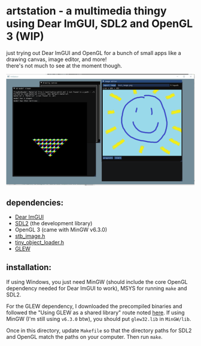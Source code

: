 # artstation - a multimedia thingy using Dear ImGUI, SDL2 and OpenGL 3 (WIP)    
just trying out Dear ImGUI and OpenGL for a bunch of small apps like a drawing canvas, image editor, and more!    
there's not much to see at the moment though.    
    
![current look](demo.gif)
	
## dependencies:    
- [Dear ImGUI](https://github.com/ocornut/imgui)    
- [SDL2](https://www.libsdl.org/download-2.0.php) (the development library)    
- OpenGL 3 (came with MinGW v6.3.0)    
- [stb_image.h](https://github.com/nothings/stb/blob/master/stb_image.h)   
- [tiny_object_loader.h](https://github.com/tinyobjloader/tinyobjloader)
- [GLEW](http://glew.sourceforge.net/install.html)   
    
## installation:    
If using Windows, you just need MinGW (should include the core OpenGL dependency needed for Dear ImGUI to work), MSYS for running `make` and SDL2.    
    
For the GLEW dependency, I downloaded the precompiled binaries and followed the "Using GLEW as a shared library" route noted [here](http://glew.sourceforge.net/install.html). If using MinGW (I'm still using `v6.3.0` btw), you should put `glew32.lib` in `MinGW/lib`.
	
Once in this directory, update `Makefile` so that the directory paths for SDL2 and OpenGL match the paths on your computer. Then run `make`.    
    